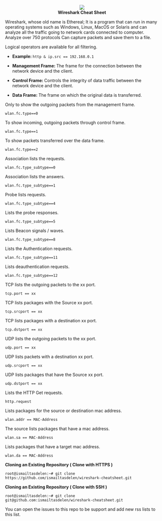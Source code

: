 <p align="center">
  <img src="https://www.wireshark.org/assets/theme-2015/images/wireshark_logo.png">
  <br>
  <b> Wireshark Cheat Sheet</b>
</p>

<p> Wireshark, whose old name is Ethereal; It is a program that can run in many operating systems such as Windows, Linux, MacOS or Solaris and can analyze all the traffic going to network cards connected to computer. Analyze over 750 protocols Can capture packets and save them to a file. </p>

 Logical operators are available for all filtering.

+ <b> Example: </b> ```http & ip.src == 192.168.0.1```

+ <b> Management Frame: </b> The frame for the connection between the network device and the client.

+ <b> Control Frame: </b> Controls the integrity of data traffic between the network device and the client.

+ <b> Data Frame: </b> The frame on which the original data is transferred.

Only to show the outgoing packets from the management frame.
 
```
wlan.fc.type==0
```

To show incoming, outgoing packets through control frame.

```
wlan.fc.type==1
```

To show packets transferred over the data frame.

```
wlan.fc.type==2
```

Association lists the requests.

```
wlan.fc.type_subtype==0
```

Association lists the answers.

```
wlan.fc.type_subtype==1
```

Probe lists requests.

```
wlan.fc.type_subtype==4
```

Lists the probe responses.

```
wlan.fc.type_subtype==5
```

Lists Beacon signals / waves.

```
wlan.fc.type_subtype==8
```

Lists the Authentication requests.

```
wlan.fc.type_subtype==11
```

Lists deauthentication requests.

```
wlan.fc.type_subtype==12
```

TCP lists the outgoing packets to the xx port.

```
tcp.port == xx
```

TCP lists packages with the Source xx port.

```
tcp.srcport == xx
```

TCP lists packages with a destination xx port.

```
tcp.dstport == xx
```

UDP lists the outgoing packets to the xx port.

```
udp.port == xx
```

UDP lists packets with a destination xx port.

```
udp.srcport == xx
```

UDP lists packages that have the Source xx port.

```
udp.dstport == xx
```

Lists the HTTP Get requests.

```
http.request
```

Lists packages for the source or destination mac address.

```
wlan.addr == MAC-Address
```

The source lists packages that have a mac address.

```
wlan.sa == MAC-Address
```

Lists packages that have a target mac address.

```
wlan.da == MAC-Address
```

<b> Cloning an Existing Repository ( Clone with HTTPS ) </b>
```
root@ismailtasdelen:~# git clone https://github.com/ismailtasdelen/wireshark-cheatsheet.git
```

<b> Cloning an Existing Repository ( Clone with SSH ) </b>
```
root@ismailtasdelen:~# git clone git@github.com:ismailtasdelen/wireshark-cheatsheet.git
```

You can open the issues to this repo to be support and add new rss lists to this list.
